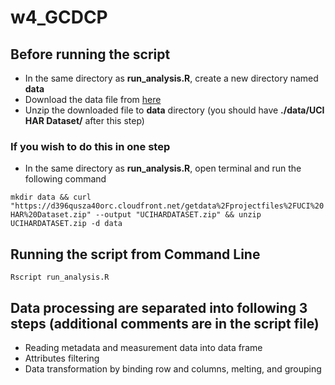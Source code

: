 # w4_GCDCP

## Before running the script
- In the same directory as **run_analysis.R**, create a new directory named **data**
- Download the data file from [here](https://d396qusza40orc.cloudfront.net/getdata%2Fprojectfiles%2FUCI%20HAR%20Dataset.zip)
- Unzip the downloaded file to **data** directory (you should have **./data/UCI HAR Dataset/** after this step)

### If you wish to do this in one step
- In the same directory as **run_analysis.R**, open terminal and run the following command

```mkdir data && curl "https://d396qusza40orc.cloudfront.net/getdata%2Fprojectfiles%2FUCI%20HAR%20Dataset.zip" --output "UCIHARDATASET.zip" && unzip UCIHARDATASET.zip -d data```


## Running the script from Command Line
  ```Rscript run_analysis.R```

## Data processing are separated into following 3 steps (additional comments are in the script file)
- Reading metadata and measurement data into data frame
- Attributes filtering
- Data transformation by binding row and columns, melting, and grouping